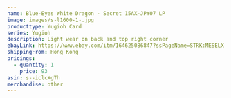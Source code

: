 ```yaml
---
name: Blue-Eyes White Dragon - Secret 15AX-JPY07 LP
image: images/s-l1600-1-.jpg
producttype: Yugioh Card
series: Yugioh
description: Light wear on back and top right corner
ebayLink: https://www.ebay.com/itm/164625086847?ssPageName=STRK:MESELX:IT&_trksid=p3984.m1555.l2649
shippingFrom: Hong Kong
pricings:
  - quantity: 1
    price: 93
asin: s--iclcXgTh
merchandise: other
---
```

